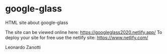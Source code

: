 # google-glass
HTML site about google-glass

The site can be viewed online here: https://googleglass2020.netlify.app/
To deploy your site for free use the netlify site: https://www.netlify.com/

Leonardo Zanotti
